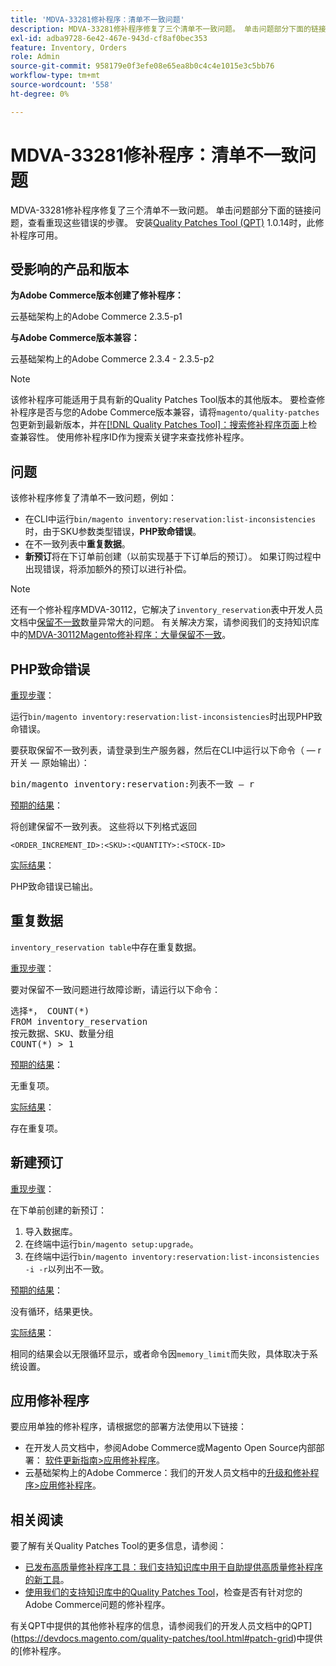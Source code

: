 ```yaml
---
title: 'MDVA-33281修补程序：清单不一致问题'
description: MDVA-33281修补程序修复了三个清单不一致问题。 单击问题部分下面的链接问题，查看重现这些错误的步骤。 安装[Quality Patches Tool (QPT)](/help/announcements/adobe-commerce-announcements/magento-quality-patches-released-new-tool-to-self-serve-quality-patches.md) 1.0.14后，即可使用此修补程序。
exl-id: adba9728-6e42-467e-943d-cf8af0bec353
feature: Inventory, Orders
role: Admin
source-git-commit: 958179e0f3efe08e65ea8b0c4c4e1015e3c5bb76
workflow-type: tm+mt
source-wordcount: '558'
ht-degree: 0%

---
```


# MDVA-33281修补程序：清单不一致问题

MDVA-33281修补程序修复了三个清单不一致问题。 单击问题部分下面的链接问题，查看重现这些错误的步骤。 安装[Quality Patches Tool (QPT)](/help/announcements/adobe-commerce-announcements/magento-quality-patches-released-new-tool-to-self-serve-quality-patches.md) 1.0.14时，此修补程序可用。

## 受影响的产品和版本

**为Adobe Commerce版本创建了修补程序：**

云基础架构上的Adobe Commerce 2.3.5-p1

**与Adobe Commerce版本兼容：**

云基础架构上的Adobe Commerce 2.3.4 - 2.3.5-p2

>[!NOTE]
>
>该修补程序可能适用于具有新的Quality Patches Tool版本的其他版本。 要检查修补程序是否与您的Adobe Commerce版本兼容，请将`magento/quality-patches`包更新到最新版本，并在[[!DNL Quality Patches Tool]：搜索修补程序页面](https://devdocs.magento.com/quality-patches/tool.html#patch-grid)上检查兼容性。 使用修补程序ID作为搜索关键字来查找修补程序。

## 问题

该修补程序修复了清单不一致问题，例如：

* 在CLI中运行`bin/magento inventory:reservation:list-inconsistencies`时，由于SKU参数类型错误，**PHP致命错误**。
* 在不一致列表中&#x200B;**重复数据**。
* **新预订**&#x200B;将在下订单前创建（以前实现基于下订单后的预订）。 如果订购过程中出现错误，将添加额外的预订以进行补偿。

>[!NOTE]
>
>还有一个修补程序MDVA-30112，它解决了`inventory_reservation`表中开发人员文档中[保留不一致](https://devdocs.magento.com/guides/v2.4/inventory/inventory-cli-reference.html#what-causes-reservation-inconsistencies)数量异常大的问题。 有关解决方案，请参阅我们的支持知识库中的[MDVA-30112Magento修补程序：大量保留不一致](/help/support-tools/patches-available-in-qpt-tool/v1-0-8/mdva-30112-magento-patch-large-number-reservation-inconsistencies.md)。

## PHP致命错误

<u>重现步骤</u>：

运行`bin/magento inventory:reservation:list-inconsistencies`时出现PHP致命错误。

要获取保留不一致列表，请登录到生产服务器，然后在CLI中运行以下命令（ — r开关 — 原始输出）：

<pre>bin/magento inventory:reservation:列表不一致 — r</pre>

<u>预期的结果</u>：

将创建保留不一致列表。 这些将以下列格式返回

```plaintext
<ORDER_INCREMENT_ID>:<SKU>:<QUANTITY>:<STOCK-ID>
```

<u>实际结果</u>：

PHP致命错误已输出。

## 重复数据

`inventory_reservation table`中存在重复数据。

<u>重现步骤</u>：

要对保留不一致问题进行故障诊断，请运行以下命令：

<pre>选择*， COUNT(*)
FROM inventory_reservation
按元数据、SKU、数量分组
COUNT(*) &gt; 1</pre>

<u>预期的结果</u>：

无重复项。

<u>实际结果</u>：

存在重复项。

## 新建预订

<u>重现步骤</u>：

在下单前创建的新预订：

1. 导入数据库。
1. 在终端中运行`bin/magento setup:upgrade`。
1. 在终端中运行`bin/magento inventory:reservation:list-inconsistencies        -i -r`以列出不一致。

<u>预期的结果</u>：

没有循环，结果更快。

<u>实际结果</u>：

相同的结果会以无限循环显示，或者命令因`memory_limit`而失败，具体取决于系统设置。

## 应用修补程序

要应用单独的修补程序，请根据您的部署方法使用以下链接：

* 在开发人员文档中，参阅Adobe Commerce或Magento Open Source内部部署： [软件更新指南>应用修补程序](https://devdocs.magento.com/guides/v2.4/comp-mgr/patching/mqp.html)。
* 云基础架构上的Adobe Commerce：我们的开发人员文档中的[升级和修补程序>应用修补程序](https://devdocs.magento.com/cloud/project/project-patch.html)。

## 相关阅读

要了解有关Quality Patches Tool的更多信息，请参阅：

* [已发布高质量修补程序工具：我们支持知识库中用于自助提供高质量修补程序的新工具](/help/announcements/adobe-commerce-announcements/magento-quality-patches-released-new-tool-to-self-serve-quality-patches.md)。
* [使用我们的支持知识库中的Quality Patches Tool](/help/support-tools/patches-available-in-qpt-tool/check-patch-for-magento-issue-with-magento-quality-patches.md)，检查是否有针对您的Adobe Commerce问题的修补程序。

有关QPT中提供的其他修补程序的信息，请参阅我们的开发人员文档中的QPT](https://devdocs.magento.com/quality-patches/tool.html#patch-grid)中提供的[修补程序。
